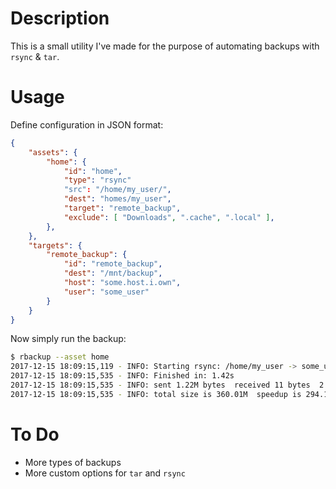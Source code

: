 # Description

This is a small utility I've made for the purpose of automating backups with `rsync` & `tar`.

# Usage

Define configuration in JSON format:

```json
{
    "assets": {
        "home": {
            "id": "home",
            "type": "rsync"
            "src": "/home/my_user/",
            "dest": "homes/my_user",
            "target": "remote_backup",
            "exclude": [ "Downloads", ".cache", ".local" ],
        },
    }, 
    "targets": {
        "remote_backup": {
            "id": "remote_backup",
            "dest": "/mnt/backup",
            "host": "some.host.i.own",
            "user": "some_user"
        }
    }
}
```

Now simply run the backup:

```bash
$ rbackup --asset home   
2017-12-15 18:09:15,119 - INFO: Starting rsync: /home/my_user -> some_user@some.host.i.own:22:/mnt/backup/homes/my_user
2017-12-15 18:09:15,535 - INFO: Finished in: 1.42s
2017-12-15 18:09:15,535 - INFO: sent 1.22M bytes  received 11 bytes  2.45M bytes/sec
2017-12-15 18:09:15,535 - INFO: total size is 360.01M  speedup is 294.13
```

# To Do

* More types of backups
* More custom options for `tar` and `rsync`
